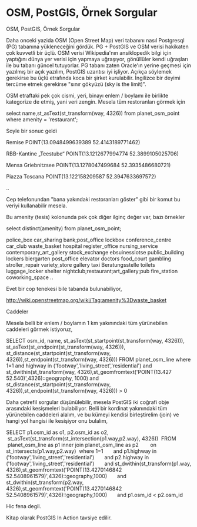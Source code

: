 # OSM, PostGIS, Örnek Sorgular


OSM, PostGIS, Örnek Sorgular




Daha onceki yazida OSM (Open Street Map) veri tabanını nasıl Postgresql (PG) tabanına yükleneceğini gördük. PG + PostGIS ve OSM verisi hakikaten çok kuvvetli bir üçlü. OSM verisi Wikipedia'nın ansiklopedik bilgi için yaptığını dünya yer verisi için yapmaya uğraşıyor, gönüllüler kendi uğraşları ile bu tabanı güncel tutuyorlar. PG tabanı zaten Oracle'ın yerine geçmesi için yazılmış bir açık yazılım, PostGIS uzantısı iyi işliyor. Açıkça söylemek gerekirse bu üçlü etrafında koca bir şirket kurulabilir. İngilizce bir deyimi tercüme etmek gerekirse "sınır gökyüzü (sky is the limit)".

OSM etraftaki pek çok cismi, yeri, binayı enlem / boylamı ile birlikte kategorize de etmiş, yani veri zengin. Mesela tüm restoranları görmek için

select name,st_asText(st_transform(way, 4326)) from planet_osm_point where amenity = 'restaurant';

Soyle bir sonuc geldi




Remise
POINT(13.0948499639389 52.4143189771462)


RBB-Kantine „Teestube“
POINT(13.1212677994774 52.3899105025706)


Mensa Griebnitzsee
POINT(13.1278047499684 52.3935486680721)


Piazza Toscana
POINT(13.122158209587 52.3947633697572)


..

Cep telefonundan "bana yakındaki restoranları göster" gibi bir komut bu veriyi kullanabilir mesela.

Bu amenity (tesis) kolonunda pek çok diğer ilginç değer var, bazı örnekler

select distinct(amenity) from planet_osm_point;

police_box
car_sharing
bank;post_office
lockbox
conference_centre
car_club
waste_basket
hospital
register_office
nursing_service
contemporary_art_gallery
stock_exchange
ebsuinesslotse
public_building
lockers
biergarten
post_office
elevator
doctors
food_court
gambling
stroller_repair
variety_store
gallery
taxi
Beratungsstelle
toilets
luggage_locker
shelter
nightclub;restaurant;art_gallery;pub
fire_station
coworking_space
..

Evet bir cop tenekesi bile tabanda bulunabiliyor,

http://wiki.openstreetmap.org/wiki/Tag:amenity%3Dwaste_basket

Caddeler

Mesela belli bir enlem / boylamın 1 km yakınındaki tüm yürünebilen caddeleri görmek istiyoruz,

SELECT
osm_id,
name,
st_asText(st_startpoint(st_transform(way, 4326))),
st_asText(st_endpoint(st_transform(way, 4326))),
st_distance(st_startpoint(st_transform(way, 4326)),st_endpoint(st_transform(way, 4326)))
FROM planet_osm_line
where 1=1
and highway in ('footway','living_street','residential')
and st_dwithin(st_transform(way, 4326),st_geomfromtext('POINT(13.427 52.540)',4326)::geography, 1000)
and st_distance(st_startpoint(st_transform(way, 4326)),st_endpoint(st_transform(way, 4326))) > 0


Daha çetrefil sorgular düşünülebilir, mesela PostGIS iki coğrafi obje arasındaki kesişmeleri bulabiliyor. Belli bir kordinat yakınındaki tüm yürünebilen caddeleri alalım, ve bu kümeyi kendisi birleştirelim (join) ve hangi yol hangisi ile kesişiyor onu bulalım,

SELECT p1.osm_id as o1, p2.osm_id as o2,
       st_asText(st_transform(st_intersection(p1.way,p2.way), 4326)) 
FROM
       planet_osm_line as p1 inner join planet_osm_line as p2
       on st_intersects(p1.way,p2.way) 
where 1=1
      and p1.highway in ('footway','living_street','residential')
      and p2.highway in ('footway','living_street','residential')
      and st_dwithin(st_transform(p1.way, 4326),st_geomfromtext('POINT(13.4270146842 52.5408961579)',4326)::geography,1000)
      and st_dwithin(st_transform(p2.way, 4326),st_geomfromtext('POINT(13.4270146842 52.5408961579)',4326)::geography,1000)
      and p1.osm_id < p2.osm_id 


Hic fena degil.

Kitap olarak PostGIS In Action tavsiye edilir.





